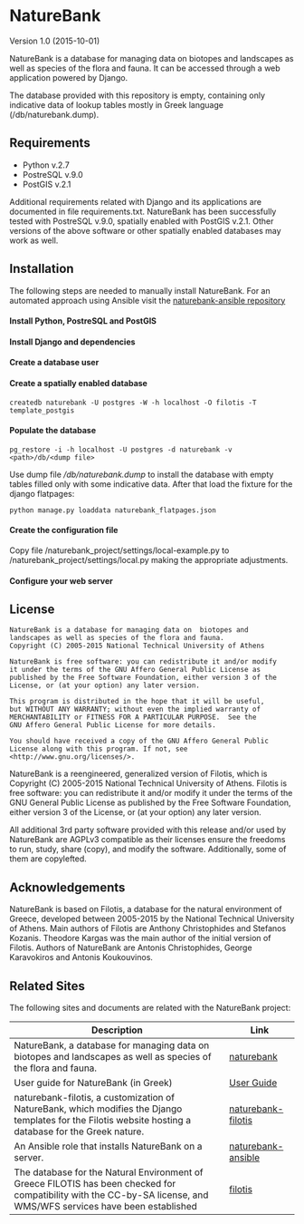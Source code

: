 NatureBank
==========

Version 1.0 (2015-10-01)

NatureBank is a database for managing data on biotopes and landscapes
as well as species of the flora and fauna. It can be accessed through
a web application powered by Django.

The database provided with this repository is empty, containing only
indicative data of lookup tables mostly in Greek language (/db/naturebank.dump).


Requirements
------------
 * Python v.2.7
 * PostreSQL v.9.0
 * PostGIS v.2.1

Additional requirements related with Django and its applications are
documented in file requirements.txt.
NatureBank has been successfully tested with PostreSQL v.9.0,
spatially enabled with PostGIS v.2.1. Other versions of the above
software or other spatially enabled databases may work as well.


Installation
------------

The following steps are needed to manually install NatureBank.
For an automated approach using Ansible visit the [naturebank-ansible
repository](https://github.com/ellak-monades-aristeias/naturebank-ansible)

#### Install Python, PostreSQL and PostGIS
#### Install Django and dependencies
#### Create a database user
#### Create a spatially enabled database

`createdb naturebank -U postgres -W -h localhost -O filotis
     -T template_postgis`

#### Populate the database

`pg_restore -i -h localhost -U postgres -d naturebank -v
     <path>/db/<dump file>`

Use dump file */db/naturebank.dump* to install the database with
empty tables filled only with some indicative data.
After that load the fixture for the django flatpages:

`python manage.py loaddata naturebank_flatpages.json`

#### Create the configuration file

Copy file /naturebank_project/settings/local-example.py to
/naturebank_project/settings/local.py making the appropriate adjustments.

#### Configure your web server


License
-------
    NatureBank is a database for managing data on  biotopes and
    landscapes as well as species of the flora and fauna.
    Copyright (C) 2005-2015 National Technical University of Athens

    NatureBank is free software: you can redistribute it and/or modify
    it under the terms of the GNU Affero General Public License as
    published by the Free Software Foundation, either version 3 of the
    License, or (at your option) any later version.

    This program is distributed in the hope that it will be useful,
    but WITHOUT ANY WARRANTY; without even the implied warranty of
    MERCHANTABILITY or FITNESS FOR A PARTICULAR PURPOSE.  See the
    GNU Affero General Public License for more details.

    You should have received a copy of the GNU Affero General Public
    License along with this program. If not, see
    <http://www.gnu.org/licenses/>.

NatureBank is a reengineered, generalized version of Filotis, which is
Copyright (C) 2005-2015 National Technical University of Athens.
Filotis is free software: you can redistribute it and/or modify it
under the terms of the GNU General Public License as published by the
Free Software Foundation, either version 3 of the License, or (at your
option) any later version.

All additional 3rd party software provided with this release and/or used
by NatureBank are AGPLv3 compatible as their licenses ensure the freedoms
to run, study, share (copy), and modify the software. Additionally, some
of them are copylefted.


Acknowledgements
----------------
NatureBank is based on Filotis, a database for the natural environment
of Greece, developed between 2005-2015 by the National Technical University
of Athens. Main authors of Filotis are Anthony Christophides and Stefanos
Kozanis. Theodore Kargas was the main author of the initial version of Filotis.
Authors of NatureBank are Antonis Christophides, George Karavokiros and
Antonis Koukouvinos.

Related Sites
-------------
The following sites and documents are related with the NatureBank project:

Description|Link
-----------|---
NatureBank, a database for managing data on biotopes and landscapes as well as species of the flora and fauna. |[naturebank](https://github.com/ellak-monades-aristeias/naturebank)
User guide for NatureBank (in Greek)|[User Guide](https://github.com/ellak-monades-aristeias/naturebank/blob/master/NatureBank_user_guide.pdf)
naturebank-filotis, a customization of NatureBank, which modifies the Django templates for the Filotis website hosting a database for the Greek nature.|[naturebank-filotis](https://github.com/ellak-monades-aristeias/naturebank-filotis)
An Ansible role that installs NatureBank on a server.|[naturebank-ansible](https://github.com/ellak-monades-aristeias/naturebank-ansible)
The database for the Natural Environment of Greece FILOTIS has been checked for compatibility with the CC-by-SA license, and WMS/WFS services have been established |[filotis](http://filotis.itia.ntua.gr/)
